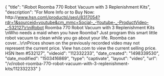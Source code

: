 {
    "title": "iRobot Roomba 770 Robot Vacuum with 3 Replenishment Kits",
    "description": "For More Info or to Buy Now: http:\/\/www.hsn.com\/products\/seo\/8317054?rdr=1&sourceid=youtube&cm_mmc=Social-_-Youtube-_-ProductVideo-_-532127\r\niRobot Roomba 770 Robot Vacuum with 3 Replenishment Kits \nWho needs a maid when you have Roomba? Just program this smart little robot vacuum to clean while you go about your life. Roomba can cover...\r\nPrices shown on the previously recorded video may not represent the current price.  View hsn.com to view the current selling price. HSN Item #532127",
    "videoid": "112332233",
    "date_created": "1498339530",
    "date_modified": "1503416869",
    "type": "captivate",
    "layout": "video",
    "url": "\/v\/irobot-roomba-770-robot-vacuum-with-3-replenishment-kits\/112332233"
}